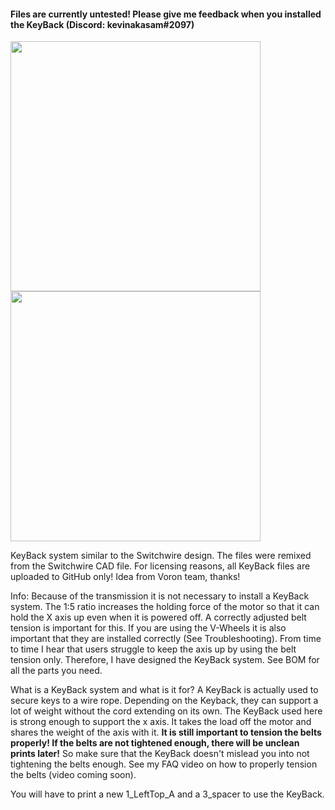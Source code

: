 #### Files are currently untested! Please give me feedback when you installed the KeyBack (Discord: kevinakasam#2097)

<img src="https://github.com/kevinakasam/BeltDrivenEnder3/blob/6d1fd8e380b822f16062cf0caeaba75b8291e7de/Pictures/KeyBack_1.png" width="400"/> <img src="https://github.com/kevinakasam/BeltDrivenEnder3/blob/6d1fd8e380b822f16062cf0caeaba75b8291e7de/Pictures/KeyBack_2.png" width="400"/>

KeyBack system similar to the Switchwire design.
The files were remixed from the Switchwire CAD file.
For licensing reasons, all KeyBack files are uploaded to GitHub only!
Idea from Voron team, thanks!

Info: Because of the transmission it is not necessary to install a KeyBack system.
The 1:5 ratio increases the holding force of the motor so that it can hold the X axis up even when it is powered off.
A correctly adjusted belt tension is important for this.
If you are using the V-Wheels it is also important that they are installed correctly (See Troubleshooting).
From time to time I hear that users struggle to keep the axis up by using the belt tension only.
Therefore, I have designed the KeyBack system. See BOM for all the parts you need.

What is a KeyBack system and what is it for?
A KeyBack is actually used to secure keys to a wire rope.
Depending on the Keyback, they can support a lot of weight without the cord extending on its own.
The KeyBack used here is strong enough to support the x axis. It takes the load off the motor and shares the weight of the axis with it.
__It is still important to tension the belts properly!
If the belts are not tightened enough, there will be unclean prints later!__
So make sure that the KeyBack doesn't mislead you into not tightening the belts enough.
See my FAQ video on how to properly tension the belts (video coming soon).

You will have to print a new 1_LeftTop_A and a 3_spacer to use the KeyBack.
